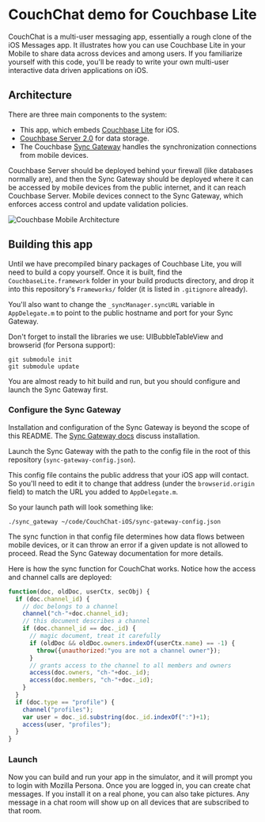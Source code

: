 # CouchChat demo for Couchbase Lite

CouchChat is a multi-user messaging app, essentially a rough clone of the iOS Messages app. It illustrates how you can use Couchbase Lite in your Mobile to share data across devices and among users. If you familiarize yourself with this code, you'll be ready to write your own multi-user interactive data driven applications on iOS.

## Architecture

There are three main components to the system:

* This app, which embeds [Couchbase Lite](https://github.com/couchbase/couchbase-lite-ios) for iOS.
* [Couchbase Server 2.0](http://www.couchbase.com/download) for data storage.
* The Couchbase [Sync Gateway](https://github.com/couchbaselabs/sync_gateway) handles the synchronization connections from mobile devices.

Couchbase Server should be deployed behind your firewall (like databases normally are), and then the Sync Gateway should be deployed where it can be accessed by mobile devices from the public internet, and it can reach Couchbase Server. Mobile devices connect to the Sync Gateway, which enforces access control and update validation policies.

![Couchbase Mobile Architecture](http://jchris.ic.ht/files/slides/mobile-arch.png)

## Building this app

Until we have precompiled binary packages of Couchbase Lite, you will need to build a copy yourself. Once it is built, find the `CouchbaseLite.framework` folder in your build products directory, and drop it into this repository's `Frameworks/` folder (it is listed in `.gitignore` already).

You'll also want to change the `_syncManager.syncURL` variable in `AppDelegate.m` to point to the public hostname and port for your Sync Gateway.

Don't forget to install the libraries we use: UIBubbleTableView and browserid (for Persona support):

    git submodule init
    git submodule update

You are almost ready to hit build and run, but you should configure and launch the Sync Gateway first.

### Configure the Sync Gateway

Installation and configuration of the Sync Gateway is beyond the scope of this README. The [Sync Gateway docs](https://github.com/couchbaselabs/sync_gateway) discuss installation.

Launch the Sync Gateway with the path to the config file in the root of this repository (`sync-gateway-config.json`).

This config file contains the public address that your iOS app will contact. So you'll need to edit it to change that address (under the `browserid.origin` field) to match the URL you added to `AppDelegate.m`.

So your launch path will look something like:

    ./sync_gateway ~/code/CouchChat-iOS/sync-gateway-config.json

The sync function in that config file determines how data flows between mobile devices, or it can throw an error if a given update is not allowed to proceed. Read the Sync Gateway documentation for more details.

Here is how the sync function for CouchChat works. Notice how the access and channel calls are deployed:

```javascript
function(doc, oldDoc, userCtx, secObj) {
  if (doc.channel_id) {
    // doc belongs to a channel
    channel("ch-"+doc.channel_id);
    // this document describes a channel
    if (doc.channel_id == doc._id) {
      // magic document, treat it carefully
      if (oldDoc && oldDoc.owners.indexOf(userCtx.name) == -1) {
        throw({unauthorized:"you are not a channel owner"});
      }
      // grants access to the channel to all members and owners
      access(doc.owners, "ch-"+doc._id);
      access(doc.members, "ch-"+doc._id);
    }
  }
  if (doc.type == "profile") {
    channel("profiles");
    var user = doc._id.substring(doc._id.indexOf(":")+1);
    access(user, "profiles");
  }
}
```

### Launch

Now you can build and run your app in the simulator, and it will prompt you to login with Mozilla Persona. Once you are logged in, you can create chat messages. If you install it on a real phone, you can also take pictures. Any message in a chat room will show up on all devices that are subscribed to that room.
